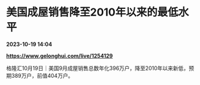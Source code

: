 # 美国成屋销售降至2010年以来的最低水平

**2023-10-19 14:04**

**https://www.gelonghui.com/live/1254129**

格隆汇10月19日｜美国9月成屋销售总数年化396万户，降至2010年以来新低，预期389万户，前值404万户。